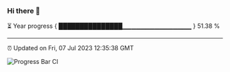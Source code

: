 ### Hi there 👋

⏳ Year progress { ███████████████▁▁▁▁▁▁▁▁▁▁▁▁▁▁▁ } 51.38 %

---

⏰ Updated on Fri, 07 Jul 2023 12:35:38 GMT

![Progress Bar CI](https://github.com/liununu/liununu/workflows/Progress%20Bar%20CI/badge.svg)

